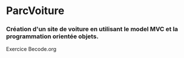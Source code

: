 # ParcVoiture

### Création d'un site de voiture en utilisant le model MVC et la programmation orientée objets.

Exercice Becode.org
